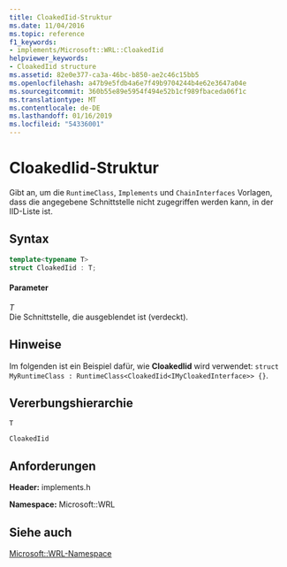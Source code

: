 ```yaml
---
title: CloakedIid-Struktur
ms.date: 11/04/2016
ms.topic: reference
f1_keywords:
- implements/Microsoft::WRL::CloakedIid
helpviewer_keywords:
- CloakedIid structure
ms.assetid: 82e0e377-ca3a-46bc-b850-ae2c46c15bb5
ms.openlocfilehash: a47b9e5fdb4a6e7f49b9704244b4e62e3647a04e
ms.sourcegitcommit: 360b55e89e5954f494e52b1cf989fbaceda06f1c
ms.translationtype: MT
ms.contentlocale: de-DE
ms.lasthandoff: 01/16/2019
ms.locfileid: "54336001"
---
```

# <a name="cloakediid-structure"></a>CloakedIid-Struktur

Gibt an, um die `RuntimeClass`, `Implements` und `ChainInterfaces` Vorlagen, dass die angegebene Schnittstelle nicht zugegriffen werden kann, in der IID-Liste ist.

## <a name="syntax"></a>Syntax

```cpp
template<typename T>
struct CloakedIid : T;
```

#### <a name="parameters"></a>Parameter

*T*<br/>
Die Schnittstelle, die ausgeblendet ist (verdeckt).

## <a name="remarks"></a>Hinweise

Im folgenden ist ein Beispiel dafür, wie **CloakedIid** wird verwendet: `struct MyRuntimeClass : RuntimeClass<CloakedIid<IMyCloakedInterface>> {}`.

## <a name="inheritance-hierarchy"></a>Vererbungshierarchie

`T`

`CloakedIid`

## <a name="requirements"></a>Anforderungen

**Header:** implements.h

**Namespace:** Microsoft::WRL

## <a name="see-also"></a>Siehe auch

[Microsoft::WRL-Namespace](microsoft-wrl-namespace.md)